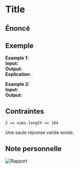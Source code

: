 # Title

## Énoncé

## Exemple

**Example 1:**  
**Input:**  
**Output:**  
**Explication:**

**Example 2:**  
**Input:**  
**Output:**

## Contraintes

`2 <= nums.length <= 104`

Une seule réponse valide existe.

## Note personnelle

![Rapport]()
